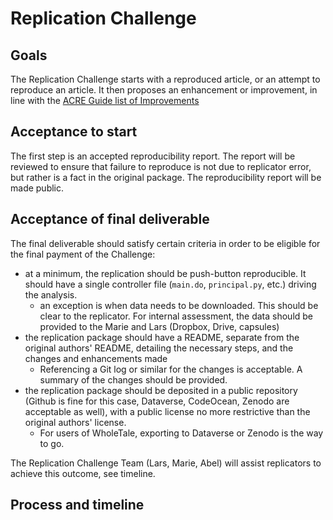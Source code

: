 # Replication Challenge

## Goals

The Replication Challenge starts with a reproduced article, or an attempt to reproduce an article. It then proposes an enhancement or improvement, in line with the [ACRE Guide list of Improvements](https://bitss.github.io/ACRE/improvements.html)

## Acceptance to start

The first step is an accepted reproducibility report. The report will be reviewed to ensure that failure to reproduce is not due to replicator error, but rather is a fact in the original package. The reproducibility report will be made public.

## Acceptance of final deliverable

The final deliverable should satisfy certain criteria in order to be eligible for the final payment of the Challenge:

- at a minimum, the replication should be push-button reproducible. It should have a single controller file (`main.do`, `principal.py`, etc.) driving the analysis.
  - an exception is when data needs to be downloaded. This should be clear to the replicator. For internal assessment, the data should be provided to the Marie and Lars (Dropbox, Drive, capsules)
- the replication package should have a README, separate from the original authors' README, detailing the necessary steps, and the changes and enhancements made
  - Referencing a Git log or similar for the changes is acceptable. A summary of the changes should be provided.
- the replication package should be deposited in a public repository (Github is fine for this case, Dataverse, CodeOcean, Zenodo are acceptable as well), with a public license no more restrictive than the original authors' license.
  - For users of WholeTale, exporting to Dataverse or Zenodo is the way to go.

The Replication Challenge Team (Lars, Marie, Abel) will assist replicators to achieve this outcome, see timeline.

## Process and timeline